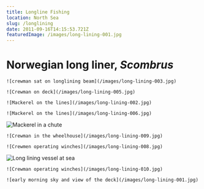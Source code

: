 ```yaml
---
title: Longline Fishing
location: North Sea
slug: /longlining
date: 2011-09-16T14:15:53.721Z
featuredImage: /images/long-lining-001.jpg
---
```

# Norwegian long liner, _Scombrus_

```grid|2
![crewman sat on longlining beam](/images/long-lining-003.jpg)

![Crewman on deck](/images/long-lining-005.jpg)
```

```grid|2
![Mackerel on the lines](/images/long-lining-002.jpg)

![Mackerel on the lines](/images/long-lining-006.jpg)
```

![Mackerel in a chute](/images/long-lining-004.jpg)

```grid|2
![Crewman in the wheelhouse](/images/long-lining-009.jpg)

![Crewmen operating winches](/images/long-lining-008.jpg)
```

![Long lining vessel at sea](/images/long-lining-007.jpg)

```grid|2
![Crewman operating winches](/images/long-lining-010.jpg)

![early morning sky and view of the deck](/images/long-lining-001.jpg)
```

